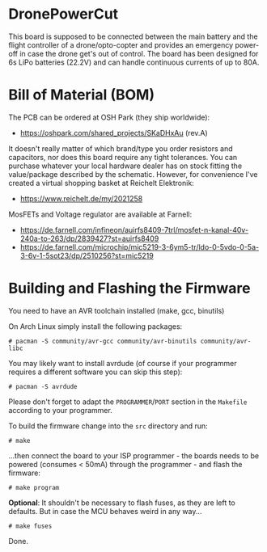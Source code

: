 # DronePowerCut

This board is supposed to be connected between the main battery and the flight controller of a drone/opto-copter and provides an emergency power-off in case the drone get's out of control.
The board has been designed for 6s LiPo batteries (22.2V) and can handle continuous currents of up to 80A.



# Bill of Material (BOM)
The PCB can be ordered at OSH Park (they ship worldwide):

* https://oshpark.com/shared_projects/SKaDHxAu (rev.A)

It doesn't really matter of which brand/type you order resistors and capacitors, nor does this board require any tight tolerances. You can purchase whatever your local hardware dealer has on stock fitting the value/package described by the schematic.
However, for convenience I've created a virtual shopping basket at Reichelt Elektronik:

* https://www.reichelt.de/my/2021258

MosFETs and Voltage regulator are available at Farnell:

* https://de.farnell.com/infineon/auirfs8409-7trl/mosfet-n-kanal-40v-240a-to-263/dp/2839427?st=auirfs8409
* https://de.farnell.com/microchip/mic5219-3-6ym5-tr/ldo-0-5vdo-0-5a-3-6v-1-5sot23/dp/2510256?st=mic5219


# Building and Flashing the Firmware
You need to have an AVR toolchain installed (make, gcc, binutils)

On Arch Linux simply install the following packages:

`# pacman -S community/avr-gcc community/avr-binutils community/avr-libc`

You may likely want to install avrdude (of course if your programmer requires a different software you can skip this step):

`# pacman -S avrdude`

Please don't forget to adapt the `PROGRAMMER`/`PORT` section in the `Makefile` according to your programmer.


To build the firmware change into the `src` directory and run:

`# make`

...then connect the board to your ISP programmer - the boards needs to be powered (consumes < 50mA) through the programmer - and flash the firmware:

`# make program`

**Optional**: It shouldn't be necessary to flash fuses, as they are left to defaults. But in case the MCU behaves weird in any way...

`# make fuses`

Done.
